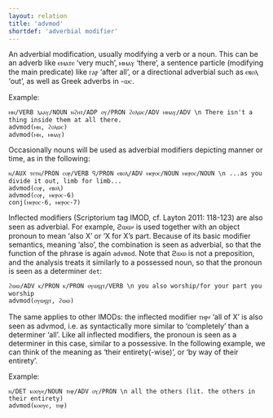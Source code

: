 ```yaml
---
layout: relation
title: 'advmod'
shortdef: 'adverbial modifier'
---
```


An adverbial modification, usually modifying a verb or a noun. This can be an adverb like ⲉⲙⲁⲧⲉ ‘very much’, ⲙⲙⲁⲩ ‘there’, a sentence particle (modifying the main predicate) like ⲅⲁⲣ ‘after all’, or a directional adverbial such as ⲉⲃⲟⲗ ‘out’, as well as Greek adverbs in -ⲱⲥ. 

Example:

~~~ sdparse
ⲙⲛ/VERB ⲗⲁⲁⲩ/NOUN ⲛϩⲏⲧ/ADP ⲟⲩ/PRON ϩⲟⲗⲱⲥ/ADV ⲙⲙⲁⲩ/ADV \n There isn't a thing inside them at all there.
advmod(ⲙⲛ, ϩⲟⲗⲱⲥ)
advmod(ⲙⲛ, ⲙⲙⲁⲩ)
~~~

Occasionally nouns will be used as adverbial modifiers depicting manner or time, as in the following:

~~~ sdparse
ⲛ/AUX ⲧⲉⲧⲛ/PRON ⲥⲟⲣ/VERB ϥ/PRON ⲉⲃⲟⲗ/ADV ⲙⲉⲣⲟⲥ/NOUN ⲙⲉⲣⲟⲥ/NOUN \n ...as you divide it out, limb for limb...
advmod(ⲥⲟⲣ, ⲉⲃⲟⲗ)
advmod(ⲥⲟⲣ, ⲙⲉⲣⲟⲥ-6)
conj(ⲙⲉⲣⲟⲥ-6, ⲙⲉⲣⲟⲥ-7)
~~~ 

Inflected modifiers (Scriptorium tag IMOD, cf. Layton 2011: 118-123) are also seen as adverbial. For example, ϩⲱⲱ⸗ is used together with an object pronoun to mean ‘also X’ or ‘X for X’s part. Because of its basic modifier semantics, meaning ‘also’, the combination is seen as adverbial, so that the function of the phrase is again `advmod`. Note that ϩⲱⲱ is not a preposition, and the analysis treats it similarly to a possessed noun, so that the pronoun is seen as a determiner `det`:

~~~ sdparse
ϩⲱⲱ/ADV ⲕ/PRON ⲕ/PRON ⲟⲩⲱϣⲧ/VERB \n you also worship/for your part you worship
advmod(ⲟⲩⲱϣⲧ, ϩⲱⲱ)
~~~

The same applies to other IMODs: the inflected modifier ⲧⲏⲣ⸗ ‘all of X’ is also seen as advmod, i.e. as syntactically more similar to ‘completely’ than a determiner ‘all’.  Like all inflected modifiers, the pronoun is seen as a determiner in this case, similar to a possessive. In the following example, we can think of the meaning as ‘their entirety(-wise)’, or ‘by way of their entirety’.

Example:

~~~ sdparse
ⲛ/DET ⲕⲟⲟⲩⲉ/NOUN ⲧⲏⲣ/ADV ⲟⲩ/PRON \n all the others (lit. the others in their entirety)
advmod(ⲕⲟⲟⲩⲉ, ⲧⲏⲣ)
~~~ 
